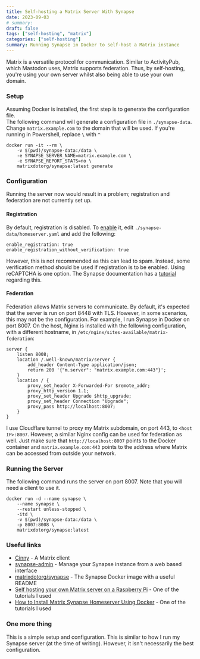 ```yaml
---
title: Self-hosting a Matrix Server With Synapse
date: 2023-09-03
# summary: 
draft: false
tags: ["self-hosting", "matrix"]
categories: ["self-hosting"]
summary: Running Synapse in Docker to self-host a Matrix instance 
---  
```

Matrix is a versatile protocol for communication. Similar to ActivityPub, which Mastodon uses, Matrix supports federation. Thus, by self-hosting, you're using your own server whilst also being able to use your own domain.  


### Setup  
Assuming Docker is installed, the first step is to generate the configuration file.  
The following command will generate a configuration file in `./synapse-data`. Change `matrix.example.com` to the domain that will be used. If you're running in Powershell, replace `\` with `^`
```
docker run -it --rm \
    -v $(pwd)/synapse-data:/data \
    -e SYNAPSE_SERVER_NAME=matrix.example.com \
    -e SYNAPSE_REPORT_STATS=no \
    matrixdotorg/synapse:latest generate
```

### Configuration
Running the server now would result in a problem; registration and federation are not currently set up.  
#### Registration  
By default, registration is disabled. To [enable](https://matrix-org.github.io/synapse/latest/usage/configuration/config_documentation.html#enable_registration_without_verification) it, edit `./synapse-data/homeserver.yaml` and add the following:
```
enable_registration: true
enable_registration_without_verification: true

```  
However, this is not recommended as this can lead to spam. Instead, some verification method should be used if registration is to be enabled. Using reCAPTCHA is one option. The Synapse documentation has a [tutorial](https://matrix-org.github.io/synapse/latest/CAPTCHA_SETUP.html) regarding this.  
<!-- https://github.com/zeratax/matrix-registration -->  
#### Federation  
Federation allows Matrix servers to communicate. By default, it's expected that the server is run on port 8448 with TLS. However, in some scenarios, this may not be the configuration. For example, I run Synapse in Docker on port 8007. On the host, Nginx is installed with the following configuration, with a different hostname, in `/etc/nginx/sites-available/matrix-federation`:  
```
server {
    listen 8008;
    location /.well-known/matrix/server {
        add_header Content-Type application/json;
        return 200 '{"m.server": "matrix.example.com:443"}';
    }
    location / {
        proxy_set_header X-Forwarded-For $remote_addr;
        proxy_http_version 1.1;
        proxy_set_header Upgrade $http_upgrade;
        proxy_set_header Connection "Upgrade";
        proxy_pass http://localhost:8007;
    }
}
```  
I use Cloudflare tunnel to proxy my Matrix subdomain, on port 443, to `<host IP>:8007`. However, a similar Nginx config can be used for federation as well. Just make sure that `http://localhost:8007` points to the Docker container and `matrix.example.com:443` points to the address where Matrix can be accessed from outside your network.  


### Running the Server
The following command runs the server on port 8007. Note that you will need a client to use it.  
```
docker run -d --name synapse \
    --name synapse \
    --restart unless-stopped \
    -itd \
    -v $(pwd)/synapse-data:/data \
    -p 8007:8008 \
    matrixdotorg/synapse:latest
```

### Useful links  
* [Cinny](https://cinny.in/) - A Matrix client
* [synapse-admin](https://github.com/Awesome-Technologies/synapse-admin) - Manage your Synapse instance from a web based interface  
* [matrixdotorg/synapse](https://hub.docker.com/r/matrixdotorg/synapse) - The Synapse Docker image with a useful README
* [Self hosting your own Matrix server on a Raspberry Pi](https://theselfhostingblog.com/posts/self-hosting-your-own-matrix-server-on-a-raspberry-pi/) - One of the tutorials I used  
* [How to Install Matrix Synapse Homeserver Using Docker](https://linuxhandbook.com/install-matrix-synapse-docker/) - One of the tutorials I used  

### One more thing  
This is a simple setup and configuration. This is similar to how I run my Synapse server (at the time of writing). However, it isn't necessarily the best configuration. 